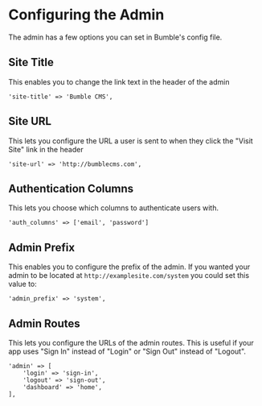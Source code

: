 # Configuring the Admin

The admin has a few options you can set in Bumble's config file.

## Site Title

This enables you to change the link text in the header of the admin

    'site-title' => 'Bumble CMS',

## Site URL

This lets you configure the URL a user is sent to when they click the "Visit Site" link in the header

    'site-url' => 'http://bumblecms.com',

## Authentication Columns

This lets you choose which columns to authenticate users with.

    'auth_columns' => ['email', 'password']

## Admin Prefix

This enables you to configure the prefix of the admin. If you wanted your admin to be located at `http://examplesite.com/system` you could set this value to:

    'admin_prefix' => 'system',

## Admin Routes

This lets you configure the URLs of the admin routes. This is useful if your app uses "Sign In" instead of "Login" or "Sign Out" instead of "Logout".

    'admin' => [
        'login' => 'sign-in',
        'logout' => 'sign-out',
        'dashboard' => 'home',
    ],